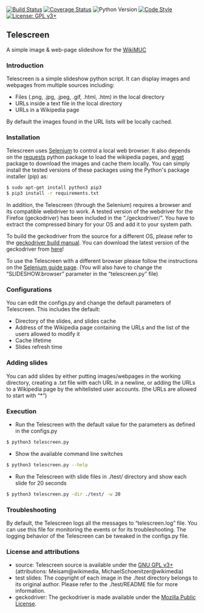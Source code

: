 [![Build Status](https://travis-ci.com/meisam-wiki/telescreen.svg?branch=master)](https://travis-ci.com/meisam-wiki/telescreen)
[![Coverage Status](https://coveralls.io/repos/github/meisam-wiki/telescreen/badge.svg?branch=master)](https://coveralls.io/github/meisam-wiki/telescreen?branch=master)
![Python Version](https://img.shields.io/badge/python-%3E%3D3.5-blue)
[![Code Style](https://img.shields.io/badge/code%20style-black-black)](https://github.com/psf/black)
[![License: GPL v3+](https://img.shields.io/badge/License-GPLv3+-blue.svg)](https://www.gnu.org/licenses/gpl-3.0)
## Telescreen
A simple image & web-page slideshow for the [WikiMUC](https://de.wikipedia.org/wiki/Wikipedia:WikiMUC)

### Introduction
Telescreen is a simple slideshow python script. It can display images and webpages from multiple sources including:
* Files (.png, .jpg, .jpeg, .gif, .html, .htm) in the local directory
* URLs inside a text file in the local directory
* URLs in a Wikipedia page

By default the images found in the URL lists will be locally cached.

### Installation
Telescreen uses [Selenium](https://github.com/SeleniumHQ/selenium/) to control a local web browser. It also depends on the [requests](https://pypi.org/project/requests/) python package to load the wikipedia pages, and [wget](https://pypi.org/project/wget/) package to download the images and cache them locally.
You can simply install the tested versions of these packages using the Python's package installer (pip) as:

```sh
$ sudo apt-get install python3 pip3
$ pip3 install -r requirements.txt
```
In addition, the Telescreen (through the Selenium) requires a browser and its compatible webdriver to work.
A tested version of the webdriver for the Firefox (geckodriver) has been included in the “./geckodriver/”. You have to extract the compressed binary for your OS and add it to your system path. 

To build the geckodriver from the source for a different OS, please refer to the [geckodriver build manual](https://firefox-source-docs.mozilla.org/testing/geckodriver/Building.html). You can download the latest version of the geckodriver from [here](https://github.com/mozilla/geckodriver/releases/latest)!

To use the Telescreen with a different browser please follow the instructions on the [Selenium guide page](https://pypi.org/project/selenium/). (You will also have to change the “SLIDESHOW.browser” parameter in the “telescreen.py” file)

### Configurations
You can edit the configs.py and change the default parameters of Telescreen. This includes the default:
- Directory of the slides, and slides cache
- Address of the Wikipedia page containing the URLs and the list of the users allowed to modify it
- Cache lifetime
- Slides refresh time

### Adding slides
You can add slides by either putting images/webpages in the working directory, creating a .txt file with each URL in a newline, or adding the URLs to a Wikipedia page by the whitelisted user accounts. (the URLs are allowed to start with “*”)

### Execution
* Run the Telescreen with the default value for the parameters as defined in the configs.py
```sh
$ python3 telescreen.py
```

* Show the available command line switches
```sh
$ python3 telescreen.py --help
```

* Run the Telescreen with slide files in ./test/ directory and show each slide for 20 seconds
```sh
$ python3 telescreen.py -dir ./test/ -w 20
```

### Troubleshooting
By default, the Telescreen logs all the messages to “telescreen.log” file. You can use this file for monitoring the events or for its troubleshooting. The logging behavior of the Telescreen can be tweaked in the configs.py file.

### License and attributions

* source: Telescreen source is available under the [GNU GPL v3+] (attributions: Meisam@wikimedia, MichaelSchoenitzer@wikimedia)
* test slides: The copyright of each image in the ./test directory belongs to its original author. Please refer to the ./test/README file for more information.
* geckodriver: The geckodriver is made available under the [Mozilla Public License].

[GNU GPL v3+]: https://www.gnu.org/licenses/quick-guide-gplv3.html
[Mozilla Public License]: https://www.mozilla.org/en-US/MPL/2.0/
